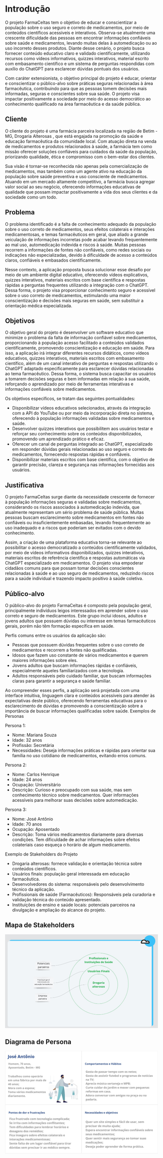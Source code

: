 # Introdução

O projeto FarmaCeltas tem o objetivo de educar e conscientizar a população sobre o uso seguro e correto de medicamentos, por meio de conteúdos científicos acessíveis e interativos. Observa-se atualmente uma crescente dificuldade das pessoas em encontrar informações confiáveis sobre saúde e medicamentos, levando muitas delas à automedicação ou ao uso incorreto desses produtos. Diante desse cenário, o projeto busca fornecer conteúdo educativo claro e validado cientificamente, utilizando recursos como vídeos informativos, quizzes interativos, material escrito com embasamento científico e um sistema de perguntas respondidas com auxílio do ChatGPT para esclarecer dúvidas pontuais dos usuários.

Com caráter extensionista, o objetivo principal do projeto é educar, orientar e conscientizar o público-alvo sobre práticas seguras relacionadas à área farmacêutica, contribuindo para que as pessoas tomem decisões mais informadas, seguras e conscientes sobre sua saúde. O projeto visa impactar positivamente a sociedade por meio do acesso democrático ao conhecimento qualificado na área farmacêutica e da saúde pública.

## Cliente 
O cliente do projeto é uma farmácia parceira localizada na região de Betim - MG, Drogaria Alterosas , que está engajada na promoção da saúde e educação farmacêutica da comunidade local. Com atuação direta na venda de medicamentos e produtos relacionados à saúde, a farmácia tem como missão oferecer soluções confiáveis para cuidados da saúde da população, priorizando qualidade, ética e compromisso com o bem-estar dos clientes.

Sua visão é tornar-se reconhecida não apenas pela comercialização de medicamentos, mas também como um agente ativo na educação da população sobre saúde preventiva e uso consciente de medicamentos. Atuando em um mercado altamente competitivo, a farmácia busca agregar valor social ao seu negócio, oferecendo informações educativas de qualidade que possam impactar positivamente a vida dos seus clientes e da sociedade como um todo.

## Problema
O problema identificado é a falta de conhecimento adequado da população sobre o uso correto de medicamentos, seus efeitos colaterais e interações medicamentosas, e temas farmacêuticos em geral, que aliado a grande veiculação de informações incorretas pode acabar levando frequentemente ao mal uso, automedicação indevida e riscos à saúde. Muitas pessoas recorrem a informações de fontes não confiáveis, como redes sociais ou indicações não especializadas, devido à dificuldade de acesso a conteúdos claros, confiáveis e embasados cientificamente.

Nesse contexto, a aplicação proposta busca solucionar esse desafio por meio de um ambiente digital educativo, oferecendo vídeos explicativos, quizzes interativos, materiais escritos com base científica e respostas rápidas a perguntas frequentes utilizando a integração com o ChatGPT. Dessa forma, o projeto visa proporcionar conhecimento seguro e acessível sobre o uso correto de medicamentos, estimulando uma maior conscientização e decisões mais seguras em saúde, sem substituir a orientação médica especializada.

## Objetivos

O objetivo geral do projeto é desenvolver um software educativo que minimize o problema da falta de informação confiável sobre medicamentos, proporcionando à população acesso facilitado a conteúdos validados cientificamente, promovendo conscientização e educação em saúde. Para isso, a aplicação irá integrar diferentes recursos didáticos, como vídeos educativos, quizzes interativos, materiais escritos com embasamento científico, além de um canal interativo de perguntas e respostas utilizando o ChatGPT adaptado especificamente para esclarecer dúvidas relacionadas ao tema farmacêutico. Dessa forma, o sistema busca capacitar os usuários a tomarem decisões seguras e bem informadas em relação à sua saúde, reforçando o aprendizado por meio de ferramentas interativas e informações confiáveis sobre medicamentos.

Os objetivos específicos, se tratam das seguintes pontualidades:
- Disponibilizar vídeos educativos selecionados, através da integração com a API do YouTube ou por meio da incorporação direta no sistema, oferecendo à população informações validadas sobre medicamentos e saúde.
- Desenvolver quizzes interativos que possibilitem aos usuários testar e reforçar seu conhecimento sobre os conteúdos disponibilizados, promovendo um aprendizado prático e eficaz.
- Oferecer um canal de perguntas integrado ao ChatGPT, especializado em responder dúvidas gerais relacionadas ao uso seguro e correto de medicamentos, fornecendo respostas rápidas e confiáveis.
- Disponibilizar materiais escritos com base científica, com o objetivo de garantir precisão, clareza e segurança nas informações fornecidas aos usuários.

## Justificativa

O projeto FarmaCeltas surge diante da necessidade crescente de fornecer à população informações seguras e validadas sobre medicamentos, considerando os riscos associados à automedicação indevida, que atualmente representam um sério problema de saúde pública. Muitas pessoas buscam esclarecimento sobre medicamentos em fontes não confiáveis ou insuficientemente embasadas, levando frequentemente ao uso inadequado e a riscos que poderiam ser evitados com o devido conhecimento.

Assim, a criação de uma plataforma educativa torna-se relevante ao possibilitar o acesso democratizado a conteúdos cientificamente validados, por meio de vídeos informativos disponibilizados, quizzes interativos, materiais escritos de referência científica e respostas automáticas via ChatGPT especializado em medicamentos. O projeto visa empoderar cidadãos comuns para que possam tomar decisões conscientes relacionadas à saúde e ao uso seguro de medicamentos, reduzindo riscos para a saúde individual e trazendo impacto positivo à saúde coletiva.

## Público-alvo

O público-alvo do projeto FarmaCeltas é composto pela população geral, principalmente indivíduos leigos interessados em aprender sobre o uso correto e seguro de medicamentos. Este grupo inclui idosos, adultos e jovens adultos que possuem dúvidas ou interesse em temas farmacêuticos gerais, porém não têm formação específica em saúde.

Perfis comuns entre os usuários da aplicação são:

- Pessoas que possuem dúvidas frequentes sobre o uso correto de medicamentos e recorrem a fontes não qualificadas.
- Idosos que fazem uso constante de vários medicamentos e querem maiores informações sobre eles.
- Jovens adultos que buscam informações rápidas e confiáveis, especialmente aqueles familiarizados com a tecnologia.
- Adultos responsáveis pelo cuidado familiar, que buscam informações claras para garantir a segurança e saúde familiar.

Ao compreender esses perfis, a aplicação será projetada com uma interface intuitiva, linguagem clara e conteúdos acessíveis para atender às expectativas deste público, oferecendo ferramentas educativas para o esclarecimento de dúvidas e promovendo a conscientização sobre a importância de buscar informações qualificadas sobre saúde.
Exemplos de Personas

Persona 1:

   - Nome: Mariana Souza
   - Idade: 32 anos
   - Profissão: Secretária
   - Necessidades: Deseja informações práticas e rápidas para orientar sua família no uso cotidiano de medicamentos, evitando erros comuns.

Persona 2:

   - Nome: Carlos Henrique
   - Idade: 24 anos
   - Ocupação: Universitário
   - Descrição: Curioso e preocupado com sua saúde, mas sem conhecimento técnico sobre medicamentos. Quer informações acessíveis para melhorar suas decisões sobre automedicação.

Persona 3:

   - Nome: José Antônio
   - Idade: 70 anos
   - Ocupação: Aposentado
   - Descrição: Toma vários medicamentos diariamente para diversas condições. Tem dificuldade de achar informações sobre efeitos colateriais caso esqueça o horário de algum medicamento.

Exemplo de Stakeholders do Projeto

   - Drogaria alterosas: fornece validação e orientação técnica sobre conteúdos científicos.
   - Usuários finais: população geral interessada em educação farmacêutica.
   - Desenvolvedores do sistema: responsáveis pelo desenvolvimento técnico da aplicação.
   - Profissionais de saúde (Farmacêuticos): Responsáveis pela curadoria e validação técnica do conteúdo apresentado.
   - Instituições de ensino e saúde locais: potenciais parceiros na divulgação e ampliação do alcance do projeto.

## Mapa de Stakeholders

![Mapa de Stakeholders](images/mapa_stakeholder.jpg)

## Diagrama de Persona

![Diagrama de Persona](images/persona_Jose.jpg)
